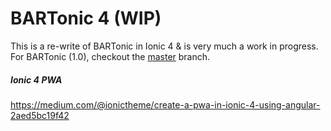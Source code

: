 # BARTonic 4 (WIP)

This is a re-write of BARTonic in Ionic 4 & is very much a work in progress. For BARTonic (1.0), checkout the [master](https://github.com/arun0009/bartonic/tree/master) branch.

##### Ionic 4 PWA

https://medium.com/@ionictheme/create-a-pwa-in-ionic-4-using-angular-2aed5bc19f42
